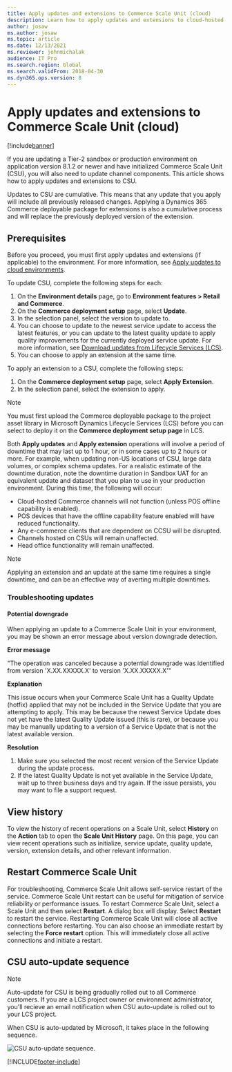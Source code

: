 ```yaml
---
title: Apply updates and extensions to Commerce Scale Unit (cloud)
description: Learn how to apply updates and extensions to cloud-hosted Commerce channel components, including prerequisites.
author: josaw
ms.author: josaw
ms.topic: article
ms.date: 12/13/2021
ms.reviewer: johnmichalak
audience: IT Pro
ms.search.region: Global
ms.search.validFrom: 2018-04-30
ms.dyn365.ops.version: 8
---
```


# Apply updates and extensions to Commerce Scale Unit (cloud)

[!include[banner](../includes/banner.md)]

If you are updating a Tier-2 sandbox or production environment on application version 8.1.2 or newer and have initialized Commerce Scale Unit (CSU), you will also need to update channel components. This article shows how to apply updates and extensions to CSU.

Updates to CSU are cumulative. This means that any update that you apply will include all previously released changes. Applying a Dynamics 365 Commerce deployable package for extensions is also a cumulative process and will replace the previously deployed version of the extension.

## Prerequisites

Before you proceed, you must first apply updates and extensions (if applicable) to the environment. For more information, see [Apply updates to cloud environments](apply-deployable-package-system.md).

To update CSU, complete the following steps for each:

1. On the **Environment details** page, go to **Environment features > Retail and Commerce**.
2. On the **Commerce deployment setup** page, select **Update**.
3. In the selection panel, select the version to update to.
4. You can choose to update to the newest service update to access the latest features, or you can update to the latest quality update to apply quality improvements for the currently deployed service update. For more information, see [Download updates from Lifecycle Services (LCS)](../migration-upgrade/download-hotfix-lcs.md).
5. You can choose to apply an extension at the same time. 

To apply an extension to a CSU, complete the following steps:

1. On the **Commerce deployment setup** page, select **Apply Extension**.
2. In the selection panel, select the extension to apply.

> [!NOTE]
> You must first upload the Commerce deployable package to the project asset library in Microsoft Dynamics Lifecycle Services (LCS) before you can select to deploy it on the **Commerce deployment setup page** in LCS.

Both **Apply updates** and **Apply extension** operations will involve a period of downtime that may last up to 1 hour, or in some cases up to 2 hours or more. For example, when updating non-US locations of CSU, large data volumes, or complex schema updates. For a realistic estimate of the downtime duration, note the downtime duration in Sandbox UAT for an equivalent update and dataset that you plan to use in your production environment. During this time, the following will occur:

- Cloud-hosted Commerce channels will not function (unless POS offline capability is enabled).
- POS devices that have the offline capability feature enabled will have reduced functionality.
- Any e-commerce clients that are dependent on CCSU will be disrupted.
- Channels hosted on CSUs will remain unaffected.
- Head office functionality will remain unaffected.

> [!NOTE]
> Applying an extension and an update at the same time requires a single downtime, and can be an effective way of averting multiple downtimes.

### Troubleshooting updates

#### Potential downgrade
When applying an update to a Commerce Scale Unit in your environment, you may be shown an error message about version downgrade detection.

**Error message** 

"The operation was canceled because a potential downgrade was identified from version 'X.XX.XXXXX.X' to version 'X.XX.XXXXX.X'"

**Explanation** 

This issue occurs when your Commerce Scale Unit has a Quality Update (hotfix) applied that may not be included in the Service Update that you are attempting to apply. This may be because the newest Service Update does not yet have the latest Quality Update issued (this is rare), or because you may be manually updating to a version of a Service Update that is not the latest available version.

**Resolution** 

1. Make sure you selected the most recent version of the Service Update during the update process.
2. If the latest Quality Update is not yet available in the Service Update, wait up to three business days and try again. If the issue persists, you may want to file a support request.

## View history
To view the history of recent operations on a Scale Unit, select **History** on the **Action** tab to open the **Scale Unit History** page. On this page, you can view recent operations such as initialize, service update, quality update, version, extension details, and other relevant information.

## Restart Commerce Scale Unit
For troubleshooting, Commerce Scale Unit allows self-service restart of the service. Commerce Scale Unit restart can be useful for mitigation of service reliability or performance issues. To restart Commerce Scale Unit, select a Scale Unit and then select **Restart**. A dialog box will display. Select **Restart** to restart the service. Restarting Commerce Scale Unit will close all active connections before restarting. You can also choose an immediate restart by selecting the **Force restart** option. This will immediately close all active connections and initiate a restart.

## CSU auto-update sequence

> [!NOTE]
> Auto-update for CSU is being gradually rolled out to all Commerce customers. If you are a LCS project owner or environment administrator, you'll recieve an email notification when CSU auto-update is rolled out to your LCS project.

When CSU is auto-updated by Microsoft, it takes place in the following sequence.

![CSU auto-update sequence.](./media/CSU-auto-update-timeline.png)




[!INCLUDE[footer-include](../../../includes/footer-banner.md)]
